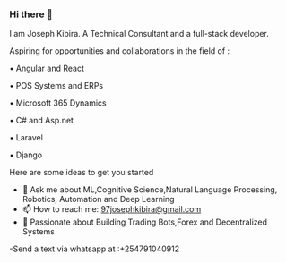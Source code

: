 ### Hi there 👋
I am Joseph Kibira. A Technical Consultant and a full-stack developer.

Aspiring for opportunities and collaborations in the field of :

• Angular and React

• POS Systems and ERPs

• Microsoft 365 Dynamics

• C# and Asp.net

• Laravel

• Django

Here are some ideas to get you started

- 💬 Ask me about ML,Cognitive Science,Natural Language Processing, Robotics, Automation and Deep Learning
- 📫 How to reach me: 97josephkibira@gmail.com
- 💬 Passionate about  Building Trading Bots,Forex and Decentralized Systems 


-Send a text via whatsapp at :+254791040912 








